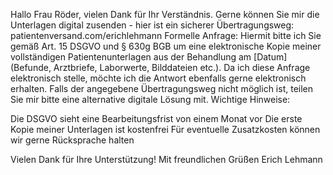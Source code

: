 Hallo Frau Röder,
vielen Dank für Ihr Verständnis. Gerne können Sie mir die Unterlagen digital zusenden - hier ist ein sicherer Übertragungsweg: patientenversand.com/erichlehmann
Formelle Anfrage:
Hiermit bitte ich Sie gemäß Art. 15 DSGVO und § 630g BGB um eine elektronische Kopie meiner vollständigen Patientenunterlagen aus der Behandlung am [Datum] (Befunde, Arztbriefe, Laborwerte, Bilddateien etc.).
Da ich diese Anfrage elektronisch stelle, möchte ich die Antwort ebenfalls gerne elektronisch erhalten. Falls der angegebene Übertragungsweg nicht möglich ist, teilen Sie mir bitte eine alternative digitale Lösung mit.
Wichtige Hinweise:

Die DSGVO sieht eine Bearbeitungsfrist von einem Monat vor
Die erste Kopie meiner Unterlagen ist kostenfrei
Für eventuelle Zusatzkosten können wir gerne Rücksprache halten

Vielen Dank für Ihre Unterstützung!
Mit freundlichen Grüßen
Erich Lehmann
